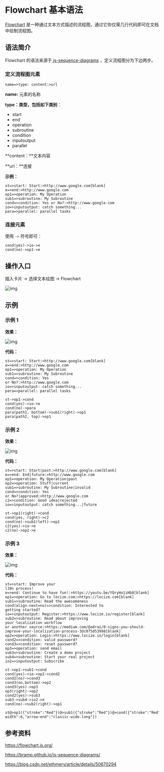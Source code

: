 # Flowchart 基本语法

[Flowchart](http://flowchart.js.org/) 是一种通过文本方式描述的流程图，通过它你仅需几行代码即可在文档中绘制流程图。



## 语法简介

Flowchart 的语法来源于[ js-sequence-diagrams](https://bramp.github.io/js-sequence-diagrams/) ，定义流程图分为下边两步。



### 定义流程图元素

```
name=>type: content:>url
```



**name:** 元素的名称

**type：类型，包括如下类别**：

- start
- end
- operation
- subroutine
- condition
- inputoutput
- parallel

**content：**文本内容

**url：**连接



**示例：**

```
st=>start: Start:>http://www.google.com[blank]
e=>end:>http://www.google.com
op1=>operation: My Operation
sub1=>subroutine: My Subroutine
cond=>condition: Yes or No?:>http://www.google.com
io=>inputoutput: catch something...
para=>parallel: parallel tasks
```



### 连接元素

使用 `->` 符号即可：



```
cond(yes)->io->e
cond(no)->op1->e
```



## 操作入口

插入卡片 -> 选择文本绘图  -> Flowchart



![img](./1555402834257-9fa0ddac-dabb-469f-a4fd-55a1c58abcdd.png)



## 示例

### 示例 1

**效果：**

![img](./a424a89a007b92ef219250a04765a1da.svg)



**代码：**

```
st=>start: Start:>http://www.google.com[blank]
e=>end:>http://www.google.com
op1=>operation: My Operation
sub1=>subroutine: My Subroutine
cond=>condition: Yes
or No?:>http://www.google.com
io=>inputoutput: catch something...
para=>parallel: parallel tasks

st->op1->cond
cond(yes)->io->e
cond(no)->para
para(path1, bottom)->sub1(right)->op1
para(path2, top)->op1
```



### 示例 2

**效果：**

![img](./db6eeec143e95d44de3574b38fa8a366.svg)



**代码：**

```
st=>start: Start|past:>http://www.google.com[blank]
e=>end: End|future:>http://www.google.com
op1=>operation: My Operation|past
op2=>operation: Stuff|current
sub1=>subroutine: My Subroutine|invalid
cond=>condition: Yes
or No?|approved:>http://www.google.com
c2=>condition: Good idea|rejected
io=>inputoutput: catch something...|future

st->op1(right)->cond
cond(yes, right)->c2
cond(no)->sub1(left)->op1
c2(yes)->io->e
c2(no)->op2->e
```



### 示例 3

**效果：**

![img](./8cc91ef5701876de59ea23c31888c1d2.svg)



**代码：**

```
st=>start: Improve your
l10n process!
e=>end: Continue to have fun!:>https://youtu.be/YQryHo1iHb8[blank]
op1=>operation: Go to locize.com:>https://locize.com[blank]
sub1=>subroutine: Read the awesomeness
cond(align-next=no)=>condition: Interested to
getting started?
io=>inputoutput: Register:>https://www.locize.io/register[blank]
sub2=>subroutine: Read about improving
your localization workflow
or another source:>https://medium.com/@adrai/8-signs-you-should-improve-your-localization-process-3dc075d53998[blank]
op2=>operation: Login:>https://www.locize.io/login[blank]
cond2=>condition: valid password?
cond3=>condition: reset password?
op3=>operation: send email
sub3=>subroutine: Create a demo project
sub4=>subroutine: Start your real project
io2=>inputoutput: Subscribe

st->op1->sub1->cond
cond(yes)->io->op2->cond2
cond2(no)->cond3
cond3(no,bottom)->op2
cond3(yes)->op3
op3(right)->op2
cond2(yes)->sub3
sub3->sub4->io2->e
cond(no)->sub2(right)->op1

st@>op1({"stroke":"Red"})@>sub1({"stroke":"Red"})@>cond({"stroke":"Red"})@>io({"stroke":"Red"})@>op2({"stroke":"Red"})@>cond2({"stroke":"Red"})@>sub3({"stroke":"Red"})@>sub4({"stroke":"Red"})@>io2({"stroke":"Red"})@>e({"stroke":"Red","stroke-width":6,"arrow-end":"classic-wide-long"})
```



## 参考资料

<https://flowchart.js.org/>

<https://bramp.github.io/js-sequence-diagrams/>

<https://blog.csdn.net/ethmery/article/details/50670294>